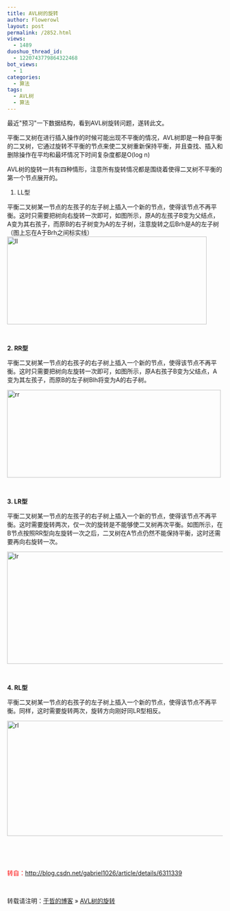 ```yaml
---
title: AVL树的旋转
author: Flowerowl
layout: post
permalink: /2852.html
views:
  - 1489
duoshuo_thread_id:
  - 1220743779864322468
bot_views:
  - 1
categories:
  - 算法
tags:
  - AVL树
  - 算法
---
```

最近"预习"一下数据结构，看到AVL树旋转问题，遂转此文。

平衡二叉树在进行插入操作的时候可能出现不平衡的情况，AVL树即是一种自平衡的二叉树，它通过旋转不平衡的节点来使二叉树重新保持平衡，并且查找、插入和删除操作在平均和最坏情况下时间复杂度都是O(log n)

AVL树的旋转一共有四种情形，注意所有旋转情况都是围绕着使得二叉树不平衡的第一个节点展开的。

1. LL型

平衡二叉树某一节点的左孩子的左子树上插入一个新的节点，使得该节点不再平衡。这时只需要把树向右旋转一次即可，如图所示，原A的左孩子B变为父结点，A变为其右孩子，而原B的右子树变为A的左子树，注意旋转之后Brh是A的左子树（图上忘在A于Brh之间标实线）  
[<img class="alignnone size-full wp-image-2853" alt="ll" src="http://lazynight.me/wp-content/uploads/2013/04/ll.jpg" width="466" height="205" />][1]

&nbsp;

**2. RR型**

平衡二叉树某一节点的右孩子的右子树上插入一个新的节点，使得该节点不再平衡。这时只需要把树向左旋转一次即可，如图所示，原A右孩子B变为父结点，A变为其左孩子，而原B的左子树Blh将变为A的右子树。

[<img class="alignnone size-full wp-image-2854" alt="rr" src="http://lazynight.me/wp-content/uploads/2013/04/rr.jpg" width="499" height="205" />][2]

&nbsp;

**3. LR型**

平衡二叉树某一节点的左孩子的右子树上插入一个新的节点，使得该节点不再平衡。这时需要旋转两次，仅一次的旋转是不能够使二叉树再次平衡。如图所示，在B节点按照RR型向左旋转一次之后，二叉树在A节点仍然不能保持平衡，这时还需要再向右旋转一次。

[<img class="alignnone size-full wp-image-2855" alt="lr" src="http://lazynight.me/wp-content/uploads/2013/04/lr.jpg" width="877" height="262" />][3]

&nbsp;

**4. RL型**

平衡二叉树某一节点的右孩子的左子树上插入一个新的节点，使得该节点不再平衡。同样，这时需要旋转两次，旋转方向刚好同LR型相反。

[<img class="alignnone size-full wp-image-2856" alt="rl" src="http://lazynight.me/wp-content/uploads/2013/04/rl.jpg" width="892" height="269" />][4]

&nbsp;

&nbsp;

<span style="color: #ff0000;">转自：<a href="http://blog.csdn.net/gabriel1026/article/details/6311339"><span style="color: #ff0000;">http://blog.csdn.net/gabriel1026/article/details/6311339</span></a></span>

&nbsp;

转载请注明：[于哲的博客][5] &raquo; [AVL树的旋转][6]

 [1]: http://lazynight.me/wp-content/uploads/2013/04/ll.jpg
 [2]: http://lazynight.me/wp-content/uploads/2013/04/rr.jpg
 [3]: http://lazynight.me/wp-content/uploads/2013/04/lr.jpg
 [4]: http://lazynight.me/wp-content/uploads/2013/04/rl.jpg
 [5]: http://lazynight.me
 [6]: http://lazynight.me/2852.html